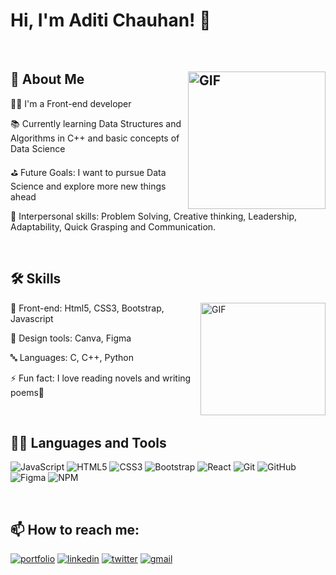 
# Hi, I'm Aditi Chauhan! 👋

<br/>

## 🚀 About Me <img align="right" alt="GIF" width="220px" height="220px" src="https://user-images.githubusercontent.com/97278787/217737550-39ab3326-81a1-4de8-bbe8-36d08d92414b.gif" />

🧑‍💻 I'm a Front-end developer

📚 Currently learning Data Structures and Algorithms in C++ and basic concepts of Data Science

⛳ Future Goals: I want to pursue Data Science and explore more new things ahead 

👾 Interpersonal skills: Problem Solving, Creative thinking, Leadership, Adaptability, Quick Grasping
and Communication. 

<br/>

## 🛠 Skills 
<img align="right" alt="GIF" width="200px" height="180px" src="https://user-images.githubusercontent.com/97278787/217744255-55115a02-76e5-4eb5-b8cf-d424fe143584.gif" />

👾 Front-end: Html5, CSS3, Bootstrap, Javascript 

🎨 Design tools: Canva, Figma 

🔤 Languages: C, C++, Python 

⚡ Fun fact: I love reading novels and writing poems📔

<br/>


<h2>👨‍💻 Languages and Tools</h2>

![JavaScript](https://img.shields.io/badge/javascript-%23323330.svg?style=for-the-badge&logo=javascript&logoColor=%23F7DF1E)
![HTML5](https://img.shields.io/badge/html5-%23E34F26.svg?style=for-the-badge&logo=html5&logoColor=white)
![CSS3](https://img.shields.io/badge/css3-%231572B6.svg?style=for-the-badge&logo=css3&logoColor=white)
![Bootstrap](https://img.shields.io/badge/bootstrap-%23563D7C.svg?style=for-the-badge&logo=bootstrap&logoColor=white)
![React](https://img.shields.io/badge/react-%2320232a.svg?style=for-the-badge&logo=react&logoColor=%2361DAFB)
![Git](https://img.shields.io/badge/git-%23F05033.svg?style=for-the-badge&logo=git&logoColor=white)
![GitHub](https://img.shields.io/badge/github-%23121011.svg?style=for-the-badge&logo=github&logoColor=white)
![Figma](https://img.shields.io/badge/figma-%23F24E1E.svg?style=for-the-badge&logo=figma&logoColor=white)
![NPM](https://img.shields.io/badge/NPM-%23000000.svg?style=for-the-badge&logo=npm&logoColor=white)

<br/>

## 📫 How to reach me:
[![portfolio](https://img.shields.io/badge/my_portfolio-000?style=for-the-badge&logo=ko-fi&logoColor=white)](https://portfolio-e1e99e.spheron.app/)
[![linkedin](https://img.shields.io/badge/linkedin-0A66C2?style=for-the-badge&logo=linkedin&logoColor=white)](https://www.linkedin.com/in/aditi-chauhan-2b4b6b1a7)
[![twitter](https://img.shields.io/badge/twitter-1DA1F2?style=for-the-badge&logo=twitter&logoColor=white)](https://twitter.com/FirstAtom001?t=DdMGX4IH_TprMbUf-L3s2A&s=09)
[![gmail](https://img.shields.io/badge/Gmail-D14836?style=for-the-badge&logo=gmail&logoColor=white)](mailto:aditichauhan50@gmail.com)























